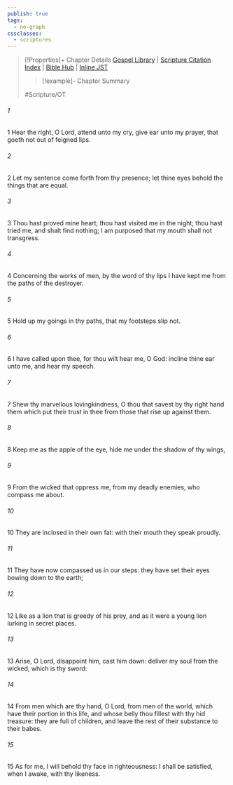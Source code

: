 ```yaml
---
publish: true
tags:
  - no-graph
cssclasses:
  - scriptures
---
```

>[!Properties]+ Chapter Details
>[Gospel Library](https://churchofjesuschrist.org/study/scriptures/ot/ps/17?lang=eng)    |    [Scripture Citation Index](https://scriptures.byu.edu/#07711::c07711)    |    [Bible Hub](https://biblehub.com/psalms/17.htm)    |    [Inline JST](https://scripturetoolbox.com/html/ic/Psalms/17.html)
>>[!example]- Chapter Summary
>> 
> 
>
>#Scripture/OT
###### 1
1 Hear the right, O Lord, attend unto my cry, give ear unto my prayer, that goeth not out of feigned lips.
###### 2
2 Let my sentence come forth from thy presence; let thine eyes behold the things that are equal.
###### 3
3 Thou hast proved mine heart; thou hast visited me in the night; thou hast tried me, and shalt find nothing; I am purposed that my mouth shall not transgress.
###### 4
4 Concerning the works of men, by the word of thy lips I have kept me from the paths of the destroyer.
###### 5
5 Hold up my goings in thy paths, that my footsteps slip not.
###### 6
6 I have called upon thee, for thou wilt hear me, O God: incline thine ear unto me, and hear my speech.
###### 7
7 Shew thy marvellous lovingkindness, O thou that savest by thy right hand them which put their trust in thee from those that rise up against them.
###### 8
8 Keep me as the apple of the eye, hide me under the shadow of thy wings,
###### 9
9 From the wicked that oppress me, from my deadly enemies, who compass me about.
###### 10
10 They are inclosed in their own fat: with their mouth they speak proudly.
###### 11
11 They have now compassed us in our steps: they have set their eyes bowing down to the earth;
###### 12
12 Like as a lion that is greedy of his prey, and as it were a young lion lurking in secret places.
###### 13
13 Arise, O Lord, disappoint him, cast him down: deliver my soul from the wicked, which is thy sword:
###### 14
14 From men which are thy hand, O Lord, from men of the world, which have their portion in this life, and whose belly thou fillest with thy hid treasure: they are full of children, and leave the rest of their substance to their babes.
###### 15
15 As for me, I will behold thy face in righteousness: I shall be satisfied, when I awake, with thy likeness.
